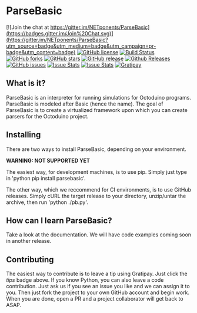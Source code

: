 # ParseBasic

[![Join the chat at https://gitter.im/NETponents/ParseBasic](https://badges.gitter.im/Join%20Chat.svg)](https://gitter.im/NETponents/ParseBasic?utm_source=badge&utm_medium=badge&utm_campaign=pr-badge&utm_content=badge)
[![GitHub license](https://img.shields.io/github/license/NETponents/ParseBasic.svg)](https://github.com/NETponents/ParseBasic)
[![Build Status](https://travis-ci.org/NETponents/ParseBasic.svg)](https://travis-ci.org/NETponents/ParseBasic)
[![GitHub forks](https://img.shields.io/github/forks/NETponents/ParseBasic.svg)](https://github.com/NETponents/ParseBasic)
[![GitHub stars](https://img.shields.io/github/stars/NETponents/ParseBasic.svg)](https://github.com/NETponents/ParseBasic)
[![GitHub release](https://img.shields.io/github/release/NETponents/ParseBasic.svg)](https://github.com/NETponents/ParseBasic)
[![Github Releases](https://img.shields.io/github/downloads/NETponents/ParseBasic/latest/total.svg)](https://github.com/NETponents/ParseBasic/releases)
[![GitHub issues](https://img.shields.io/github/issues/NETponents/ParseBasic.svg)](https://github.com/NETponents/ParseBasic)
[![Issue Stats](http://issuestats.com/github/NETponents/ParseBasic/badge/pr?style=flat)](http://issuestats.com/github/NETponents/ParseBasic)
[![Issue Stats](http://issuestats.com/github/NETponents/ParseBasic/badge/issue?style=flat)](http://issuestats.com/github/NETponents/ParseBasic)
[![Gratipay](https://img.shields.io/gratipay/ARMmaster17.svg)](http://gratipay.com/~ARMmaster17)

## What is it?
ParseBasic is an interpreter for running simulations for Octoduino programs. ParseBasic is modeled after Basic (hence the name). The goal of ParseBasic is to create a virtualized framework upon which you can create parsers for the Octoduino project.

## Installing
There are two ways to install ParseBasic, depending on your environment.

**WARNING: NOT SUPPORTED YET**

The easiest way, for development machines, is to use pip. Simply just type in 'python pip install parsebasic'.

The other way, which we reccommend for CI environments, is to use GitHub releases. Simply cURL the target release to your directory, unzip/untar the archive, then run 'python ./pb.py'.

## How can I learn ParseBasic?
Take a look at the documentation. We will have code examples coming soon in another release.

## Contributing
The easiest way to contribute is to leave a tip using Gratipay. Just click the *tips* badge above. If you know Python, you can also leave a code contribution. Just ask us if you see an issue you like and we can assign it to you. Then just fork the project to your own GitHub account and begin work. When you are done, open a PR and a project collaborator will get back to ASAP.
